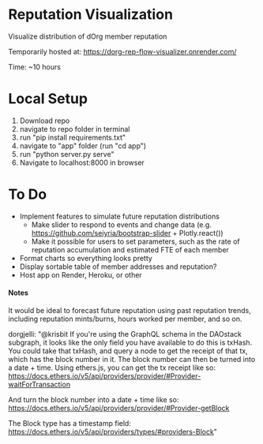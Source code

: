 # Reputation Visualization
Visualize distribution of dOrg member reputation

Temporarily hosted at: https://dorg-rep-flow-visualizer.onrender.com/

Time: ~10 hours

# Local Setup
1. Download repo
2. navigate to repo folder in terminal
3. run "pip install requirements.txt"
4. navigate to "app" folder (run "cd app")
4. run "python server.py serve"
5. Navigate to localhost:8000 in browser

# To Do
* Implement features to simulate future reputation distributions
  * Make slider to respond to events and change data (e.g. https://github.com/seiyria/bootstrap-slider + Plotly.react())
  * Make it possible for users to set parameters, such as the rate of reputation accumulation and estimated FTE of each member
* Format charts so everything looks pretty
* Display sortable table of member addresses and reputation?
* Host app on Render, Heroku, or other

#### Notes
It would be ideal to forecast future reputation using past reputation trends, including reputation mints/burns, hours worked per member, and so on.

dorgjelli: "@krisbit If you're using the GraphQL schema in the DAOstack subgraph, it looks like the only field you have available to do this is txHash. You could take that txHash, and query a node to get the receipt of that tx, which has the block number in it. The block number can then be turned into a date + time.
Using ethers.js, you can get the tx receipt like so: https://docs.ethers.io/v5/api/providers/provider/#Provider-waitForTransaction

And turn the block number into a date + time like so: https://docs.ethers.io/v5/api/providers/provider/#Provider-getBlock

The Block type has a timestamp field: https://docs.ethers.io/v5/api/providers/types/#providers-Block"
